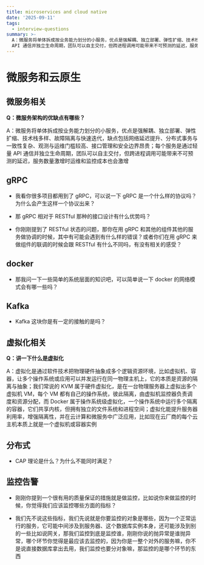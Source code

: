 ```yaml
---
title: microservices and cloud native
date: '2025-09-11'
tags:
  - interview-questions
summary: >-
  A：微服务将单体拆成按业务能力划分的小服务，优点是强解耦、独立部署、弹性扩缩、技术栈多样、故障隔离与快速迭代，缺点包括网络延迟提升、分布式事务与一致性复杂、观测与运维门槛较高、接口管理和安全边界昂贵；每个服务是通过轻量
  API 通信并独立生命周期，团队可以自主交付，但跨进程调用可能带来不可预测的延迟，服务数量激增时运维和监控成本也会激增
---
```


# 微服务和云原生
## 微服务相关
**Q：微服务架构的优缺点有哪些？**

A：微服务将单体拆成按业务能力划分的小服务，优点是强解耦、独立部署、弹性扩缩、技术栈多样、故障隔离与快速迭代，缺点包括网络延迟提升、分布式事务与一致性复杂、观测与运维门槛较高、接口管理和安全边界昂贵；每个服务是通过轻量 API 通信并独立生命周期，团队可以自主交付，但跨进程调用可能带来不可预测的延迟，服务数量激增时运维和监控成本也会激增

## gRPC

* 我看你很多项目都用到了 gRPC，可以说一下 gRPC 是一个什么样的协议吗？为什么会产生这样一个协议出来？

* 那 gRPC 相对于 RESTful 那种的接口设计有什么优势吗？

* 你刚刚提到了 RESTful 状态的问题，那你在用 gRPC 和其他的组件其他的服务做协调的时候，其中有可能会遇到有什么样的错误？或者你们在用 gRPC 来做组件的联调的时候会跟 RESTful 有什么不同吗，有没有相关的感受？

## docker

* 那我问一下一些简单的系统层面的知识吧，可以简单说一下 docker 的网络模式会有哪一些吗？

## Kafka

* Kafka 这块你是有一定的接触的是吗？

## 虚拟化相关
**Q：讲一下什么是虚拟化**

A：虚拟化是通过软件技术把物理硬件抽象成多个逻辑资源环境，比如虚拟机、容器，让多个操作系统或应用可以并发运行在同一物理主机上，它的本质是资源的隔离与抽象；我们常说的 KVM 属于硬件虚拟化，是在一台物理服务器上虚拟出多个虚拟机 VM，每个 VM 都有自己的操作系统，彼此隔离，由虚拟机监控器负责调度和资源分配，而 Docker 属于操作系统级虚拟化，一个操作系统中运行多个隔离的容器，它们共享内核，但拥有独立的文件系统和进程空间；虚拟化能提升服务器利用率，增强隔离性，并在云计算和微服务中广泛应用，比如现在云厂商的每个云主机本质上就是一个虚拟机或容器实例

## 分布式

* CAP 理论是什么？为什么不能同时满足？

## 监控告警

* 刚刚你提到一个很有用的质量保证的措施就是做监控，比如说你来做监控的时候，你觉得我们应该监控哪些方面的指标？

* 我们先不说这些指标，我们先说就是你要监控的对象是哪些，因为一个正常运行的服务，它可能中间涉及到服务器、这个数据库实例本身，还可能涉及到别的一些比如说网关，那我们监控到底是监控谁，刚刚你说的抛异常是谁抛异常，哪个环节你觉得是最应该去监控的，因为你是一整个对外的服务嘛，你不是说直接数据库拿出去用，我们监控也要分对象嘛，那监控的是哪个环节的东西
